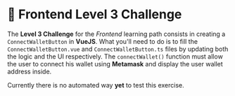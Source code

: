 # 🎨 Frontend Level 3 Challenge

The **Level 3 Challenge** for the _Frontend_ learning path consists in creating a `ConnectWalletButton` in **VueJS**. What you'll need to do is to fill the `ConnectWalletButton.vue` and `ConnectWalletButton.ts` files by updating both the logic and the UI respectively. The `connectWallet()` function must allow the user to connect his wallet using **Metamask** and display the user wallet address inside.

Currently there is no automated way **yet** to test this exercise.
